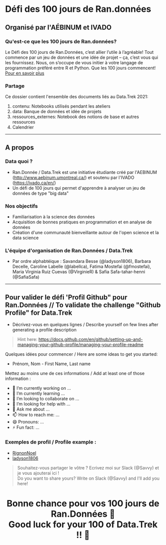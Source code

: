 # Défi des 100 jours de Ran.données
## Organisé par l'AÉBINUM et IVADO

### Qu'est-ce que les 100 jours de Ran.données?
Le Défi des 100 jours de Ran.Données, c’est allier l’utile à l’agréable! Tout commence par un jeu de données et une idée de projet – ça, c’est vous qui les fournissez. Nous, on s’occupe de vous initier à votre langage de programmation préféré entre R et Python. Que les 100 jours commencent! [Pour en savoir plus](http://www.aebinum.umontreal.ca/datatrek2021.html#)

### Partage
Ce dossier contient l'ensemble des documents liés au Data.Trek 2021: 
1. contenu: Notebooks utilisés pendant les ateliers 
2. data: Banque de données et idée de projets 
3. ressources_externes: Notebook des notions de base et autres ressources
4. Calendrier

_______

## A propos
### Data quoi ?

- Ran.Donnée / Data.Trek est une initiative étudiante créé par l'AEBINUM (http://www.aebinum.umontreal.ca/) et soutenu par l'IVADO (https://ivado.ca/en/)
- Un défi de 100 jours qui permet d'apprendre à analyser un jeu de données de type "big data"

### Nos objectifs 

- Familiarisation à la science des données 
- Acquisition de bonnes pratiques en programmation et en analyse de données 
- Création d'une communauté bienveillante autour de l'open science et la data science

### L'équipe d'organisation de Ran.Données / Data.Trek

- Par ordre alphabtéique : Savandara Besse (@ladyson1806), Barbara Decelle, Caroline Labelle (@labellca), Fatima Mostefai (@fmostefai), Maria Virginia Ruiz Cuevas (@VirginieR) & Safia Safa-tahar-henni (@SafiaSafa)

_______

## Pour valider le défi 'Profil Github" pour Ran.Données // To validate the challenge "Github Profile" for Data.Trek
- Décrivez-vous en quelques lignes / Describe yourself on few lines after generating a profile description 
> Hint here: https://docs.github.com/en/github/setting-up-and-managing-your-github-profile/managing-your-profile-readme


Quelques idées pour commencer / Here are some ideas to get you started:
- Prénom, Nom - First Name, Last name

Mettez au moins une de ces informations / Add at least one of those information :
- 🔭 I’m currently working on ...
- 🌱 I’m currently learning ...
- 👯 I’m looking to collaborate on ...
- 🤔 I’m looking for help with ...
- 💬 Ask me about ...
- 📫 How to reach me: ...
- 😄 Pronouns: ...
- ⚡ Fun fact: ...

### Exemples de profil / Profile example :
- <a href='https://github.com/RignonNoel'>RignonNoel</a>
- <a href='https://github.com/ladyson1806'>ladyson1806</a>

> Souhaitez-vous partager le vôtre ? Ecrivez moi sur Slack (@Savvy) et je vous ajouterai ici ! <br>
> Do you want to share yours? Write on Slack (@Savvy) and I'll add you here!

<h1 align='center'>Bonne chance pour vos 100 jours de Ran.Données 🎉 <br> Good luck for your 100 of Data.Trek !! 🎉</h1>
  
